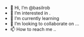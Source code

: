 - 👋 Hi, I’m @basilrob 
- 👀 I’m interested in .
- 🌱 I’m currently learning 
- 💞️ I’m looking to collaborate on ...
- 📫 How to reach me ..

<!---
basilrob/basilrob is a ✨ special ✨ repository because its `README.md` (this file) appears on your GitHub profile.
You can click the Preview link to take a look at your changes.
--->
